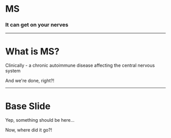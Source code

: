 
<!-- ## Base Presentation -->
# MS
### It can get on your nerves

<!-- .slide: data-transition="zoom" -->
<!-- .slide: data-background-image="/images/ms-orange.png" -->

---

# What is MS?

Clinically - a chronic autoimmune disease affecting the central nervous system <!-- .element: class="fragment" -->

And we're done, right?! <!-- .element: class="fragment" -->

---

# Base Slide

Yep, something should be here...

Now, where did it go?! <!-- .element: class="fragment" -->

